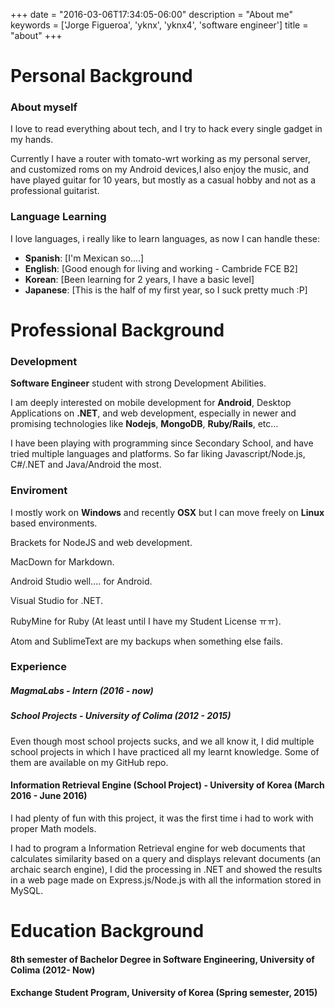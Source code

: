 +++
date = "2016-03-06T17:34:05-06:00"
description = "About me"
keywords = ['Jorge Figueroa', 'yknx', 'yknx4', 'software engineer']
title = "about"
+++

# Personal Background

### About myself
I love to read everything about tech, and I try to hack every
single gadget in my hands. 

Currently I have a router with
tomato-wrt working as my personal server, and customized
roms on my Android devices,I also enjoy the music, and have played guitar for 10 years, but
mostly as a casual hobby and not as a professional guitarist.

### Language Learning

I love languages, i really like to learn languages, as now I can handle these:

* **Spanish**: [I'm Mexican so....]
* **English**: [Good enough for living and working - Cambride FCE B2]
* **Korean**: [Been learning for 2 years, I have a basic level]
* **Japanese**: [This is the half of my first year, so I suck pretty much :P]


# Professional Background

### Development
__Software Engineer__ student with strong Development Abilities.

I am deeply interested on mobile development for **Android**,
Desktop Applications on **.NET**, and web development,
especially in newer and promising technologies like **Nodejs**,
**MongoDB**, **Ruby/Rails**, etc…

I have been playing with programming since Secondary
School, and have tried multiple languages and platforms. So
far liking Javascript/Node.js, C#/.NET and Java/Android the
most.

### Enviroment
I mostly work on **Windows** and recently **OSX** but I can move freely on **Linux** based
environments.

Brackets for NodeJS and web development.

MacDown for Markdown.

Android Studio well.... for Android.

Visual Studio for .NET.

RubyMine for Ruby (At least until I have my Student License ㅠㅠ).

Atom and SublimeText are my backups when something else fails.


### Experience
##### MagmaLabs - Intern (2016 - now)


##### School Projects - University of Colima (2012 - 2015)

Even though most school projects sucks, and we all know it, I did multiple
school projects in which I  have practiced all my learnt
knowledge. Some of them are available on my GitHub repo.


#### Information Retrieval Engine (School Project) - University of Korea (March 2016 - June 2016)
I had plenty of fun with this project, it was the first time i had
to work with proper Math models. 

I had to program a Information
Retrieval engine for web documents that calculates similarity
based on a query and displays relevant documents (an
archaic search engine), I did the processing in .NET and
showed the results in a web page made on Express.js/Node.js
with all the information stored in MySQL.

# Education Background
#### 8th semester of Bachelor Degree in Software Engineering, University of Colima (2012- Now)

#### Exchange Student Program, University of Korea (Spring semester, 2015)
